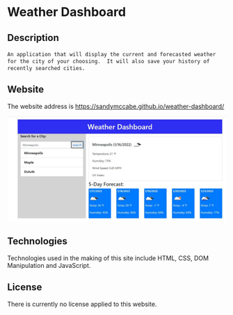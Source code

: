 # Weather Dashboard


## Description
```
An application that will display the current and forecasted weather for the city of your choosing.  It will also save your history of recently searched cities.

```

## Website

The website address is https://sandymccabe.github.io/weather-dashboard/

![alt text](assets\image\weather.JPG "Weather Dashboard")


## Technologies 
Technologies used in the making of this site include HTML, CSS, DOM Manipulation and JavaScript.

## License
There is currently no license applied to this website.